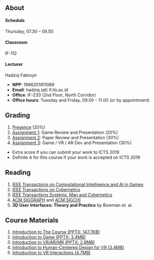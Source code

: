 ## About
#### Schedule
Thursday, 07.30 – 09.50
#### Classroom
IF-112
#### Lecturer
Hadziq Fabroyir 
- **NPP**: 1986201911089
- **Email**: hadziq (at) if.its.ac.id
- **Office**: IF-233 (2nd Floor, North Corridor)
- **Office hours**: Tuesday and Friday, 09.00 – 11.00 (or by appointment)

## Grading

1. [Presence](http://etc.if.its.ac.id/absenKuliah/IF185932-A-2019) (20%)
2. [Assignment 1](https://github.com/togdvrar-if-its-2019?utf8=✓&q=assignment-1): Game Review and Presentation (20%)
3. [Assignment 2](https://github.com/togdvrar-if-its-2019?utf8=✓&q=assignment-2): Paper Review and Presentation (30%)
4. [Assignment 3](https://github.com/togdvrar-if-its-2019?utf8=✓&q=assignment-3): Game / VR / AR Dev and Presentation (30%)

- Extra score if you can submit your work to ICTS 2019
- Definite A for this course if your work is accepted on ICTS 2019

## Reading

1. [IEEE Transactions on Computational Intelligence and AI in Games](https://ieeexplore.ieee.org/xpl/RecentIssue.jsp?punumber=4804728)
2. [IEEE Transactions on Cybernetics](https://ieeexplore.ieee.org/xpl/RecentIssue.jsp?punumber=6221036)
3. [IEEE Transactions Systems, Man and Cybernetics](https://ieeexplore.ieee.org/xpl/RecentIssue.jsp?punumber=6221021)
4. [ACM SIGGRAPH](https://dl.acm.org/sig.cfm?id=SP932) and [ACM SIGCHI](https://dl.acm.org/sig.cfm?id=SP923)
5. **3D User Interfaces: Theory and Practice** by Bowman et. al.

## Course Materials

1. [Introduction to The Course (PPTX: 147.7KB)](http://hadziq.if.its.ac.id/togdvrar2019/1stMeeting.pptx)
2. [Introduction to Game (PPTX: 3.4MB)](http://hadziq.if.its.ac.id/togdvrar2019/2ndMeeting.pptx)
3. [Introduction to VR/AR/MR (PPTX: 2.8MB)](http://hadziq.if.its.ac.id/togdvrar2019/3rdMeeting.pptx)
4. [Introduction to Human-Centered Design for VR (3.4MB)](http://hadziq.if.its.ac.id/togdvrar2019/4thMeeting.pptx)
5. [Introduction to VR Interactions (4.7MB)](http://hadziq.if.its.ac.id/togdvrar2019/5thMeeting.pptx)
